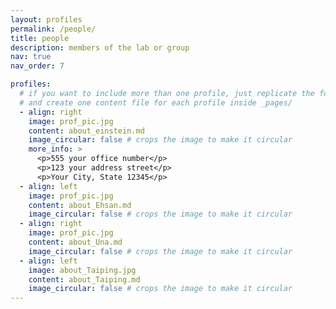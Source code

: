 ```yaml
---
layout: profiles
permalink: /people/
title: people
description: members of the lab or group
nav: true
nav_order: 7

profiles:
  # if you want to include more than one profile, just replicate the following block
  # and create one content file for each profile inside _pages/
  - align: right
    image: prof_pic.jpg
    content: about_einstein.md
    image_circular: false # crops the image to make it circular
    more_info: >
      <p>555 your office number</p>
      <p>123 your address street</p>
      <p>Your City, State 12345</p>
  - align: left
    image: prof_pic.jpg
    content: about_Ehsan.md
    image_circular: false # crops the image to make it circular
  - align: right
    image: prof_pic.jpg
    content: about_Una.md
    image_circular: false # crops the image to make it circular
  - align: left
    image: about_Taiping.jpg
    content: about_Taiping.md
    image_circular: false # crops the image to make it circular
---
```

